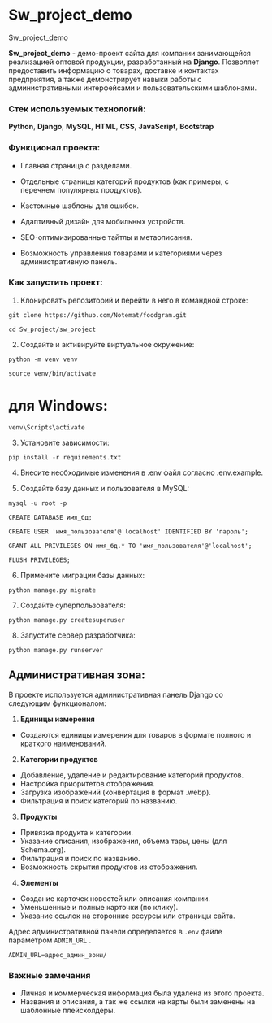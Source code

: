 # Sw_project_demo
Sw_project_demo

**Sw_project_demo** - демо-проект сайта для компании занимающейся реализацией оптовой продукции, разработанный на **Django**. Позволяет предоставить информацию о товарах, доставке и контактах предприятия, а также демонстрирует навыки работы с административными интерфейсами и пользовательскими шаблонами.

### Стек используемых технологий:

**Python**, **Django**, **MySQL**,
**HTML**, **CSS**, **JavaScript**,
**Bootstrap**

### Функционал проекта:
* Главная страница с разделами.

* Отдельные страницы категорий продуктов (как примеры, с перечнем популярных продуктов).

* Кастомные шаблоны для ошибок.

* Адаптивный дизайн для мобильных устройств.

* SEO-оптимизированные тайтлы и метаописания.

* Возможность управления товарами и категориями через административную панель.

### Как запустить проект:

1. Клонировать репозиторий и перейти в него в командной строке:

``` 
git clone https://github.com/Notemat/foodgram.git 
``` 
 
``` 
cd Sw_project/sw_project
``` 
2. Создайте и активируйте виртуальное окружение:

``` 
python -m venv venv

``` 
 
``` 
source venv/bin/activate
``` 
# для Windows:
``` 
venv\Scripts\activate
``` 
3. Установите зависимости:

``` 
pip install -r requirements.txt
``` 
4. Внесите необходимые изменения в .env файл согласно .env.example.

5. Создайте базу данных и пользователя в MySQL:

``` 
mysql -u root -p

``` 
 
``` 
CREATE DATABASE имя_бд;
``` 
 
``` 
CREATE USER 'имя_пользователя'@'localhost' IDENTIFIED BY 'пароль';
``` 
 
``` 
GRANT ALL PRIVILEGES ON имя_бд.* TO 'имя_пользователя'@'localhost';
```  

``` 
FLUSH PRIVILEGES;
``` 
6. Примените миграции базы данных:

``` 
python manage.py migrate
``` 
7. Создайте суперпользователя:

``` 
python manage.py createsuperuser
```
8. Запустите сервер разработчика:

``` 
python manage.py runserver
``` 

## Административная зона:

В проекте используется административная панель Django со следующим функционалом:

1. **Единицы измерения** 

* Создаются единицы измерения для товаров в формате полного и краткого наименований.

2. **Категории продуктов** 

* Добавление, удаление и редактирование категорий продуктов.
* Настройка приоритетов отображения.
* Загрузка изображений (конвертация в формат .webp).
* Фильтрация и поиск категорий по названию.

3. **Продукты**

* Привязка продукта к категории.
* Указание описания, изображения, объема тары, цены (для Schema.org).
* Фильтрация и поиск по названию.
* Возможность скрытия продуктов из отображения.

4. **Элементы** 

* Создание карточек новостей или описания компании.
* Уменьшенные и полные карточки (по клику).
* Указание ссылок на сторонние ресурсы или страницы сайта.

Адрес административной панели определяется в ```.env```  файле параметром ```ADMIN_URL``` .

```
ADMIN_URL=адрес_админ_зоны/
```

### Важные замечания

* Личная и коммерческая информация была удалена из этого проекта.
* Названия и описания, а так же ссылки на карты были заменены на шаблонные плейсхолдеры.

